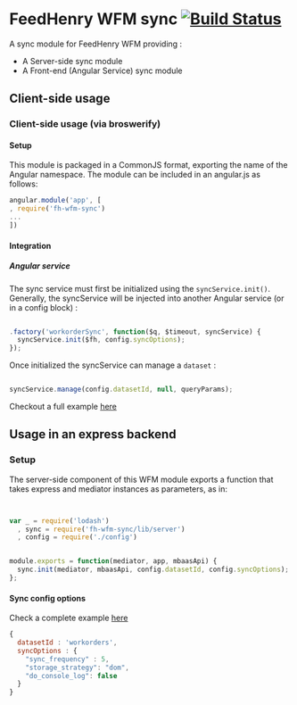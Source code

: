 # FeedHenry WFM sync [![Build Status](https://travis-ci.org/feedhenry-raincatcher/raincatcher-sync.png)](https://travis-ci.org/feedhenry-raincatcher/raincatcher-sync)

A sync module for FeedHenry WFM providing :
- A Server-side sync module
- A Front-end (Angular Service) sync module

## Client-side usage

### Client-side usage (via broswerify)

#### Setup

This module is packaged in a CommonJS format, exporting the name of the Angular namespace.  The module can be included in an angular.js as follows:

```javascript
angular.module('app', [
, require('fh-wfm-sync')
...
])
```
#### Integration

##### Angular service

The sync service must first be initialized using the `syncService.init()`. Generally, the syncService will be injected into another Angular service (or in a config block) :

```javascript

.factory('workorderSync', function($q, $timeout, syncService) {
  syncService.init($fh, config.syncOptions);
});

```  
Once initialized the syncService can manage a `dataset` :

```javascript

syncService.manage(config.datasetId, null, queryParams);

```

Checkout a full example [here](https://github.com/feedhenry-staff/wfm-workorder/blob/master/lib/angular/sync-service.js)


## Usage in an express backend

### Setup

The server-side component of this WFM module exports a function that takes express and mediator instances as parameters, as in:

```javascript


var _ = require('lodash')
  , sync = require('fh-wfm-sync/lib/server')
  , config = require('./config')


module.exports = function(mediator, app, mbaasApi) {
  sync.init(mediator, mbaasApi, config.datasetId, config.syncOptions);
};

```
#### Sync config options

Check a complete example [here](https://github.com/feedhenry-staff/wfm-workorder/blob/master/lib/config.js)

```javascript
{
  datasetId : 'workorders',
  syncOptions : {
    "sync_frequency" : 5,
    "storage_strategy": "dom",
    "do_console_log": false
  }
}
```
